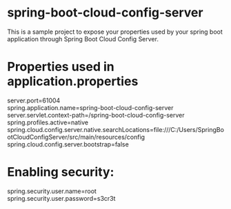 # spring-boot-cloud-config-server
  This is a sample project to expose your properties used by your spring boot application through Spring Boot Cloud Config Server.<br />

# Properties used in application.properties
  server.port=61004<br />
  spring.application.name=spring-boot-cloud-config-server<br />
  server.servlet.context-path=/spring-boot-cloud-config-server<br />
  spring.profiles.active=native<br />
  spring.cloud.config.server.native.searchLocations=file:///C:/Users/SpringBootCloudConfigServer/src/main/resources/config<br />
  spring.cloud.config.server.bootstrap=false<br />

# Enabling security:
  spring.security.user.name=root<br />
  spring.security.user.password=s3cr3t<br />
